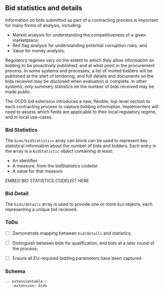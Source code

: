 ## Bid statistics and details

Information on bids submitted as part of a contracting process is important for many forms of analysis, including:

* Market analysis for understanding the competitiveness of a given marketplace;
* Red flag analysis for understanding potential corruption risks; and
* Value for money analysis;

Regulatory regimes vary on the extent to which they allow information on bidding to be proactively published, and at what point in the procurement process. In some systems and processes, a list of invited bidders will be published at the start of tendering, and full details and documents on the bids recieved may be disclosed when evaluation is complete. In other systems, only summary statistics on the number of bids received may be made public.

The OCDS bid extension introduces a new, flexible, top-level section to each contracting process to capture bidding information. Implementers will need to assess which fields are applicable to their local regulatory regime, and to local use-cases.

### Bid Statistics

The ```bids/bidStatistics``` array can block can be used to represent key statistical information about the number of bids and bidders. Each entry in the array is a ```BidStatistic``` object containing at least:

* An identifier
* A measure, from the bidStatistics codelist
* A value for that measure

EMBED BID STATISTICS CODELIST HERE

### Bid Detail

The ```bids/details``` array is used to provide one or more ```Bid``` objects, each representing a unique bid received. 

### ToDo

* [ ] Demonstrate mapping between ```bid/details``` and statistics;
* [ ] Distinguish between bids for qualification, and bids at a later round of the process;
* [ ] Ensure all EU-required bidding parameters have been captured


### Schema 

```eval_rst
.. extensiontable::
   :extension: bids
```

